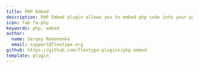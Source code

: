 ```yaml
---
title: PHP Embed
description: PHP Embed plugin allows you to embed php code into your page.
icon: fab fa-php
keywords: php, embed
author:
  name: Sergey Romanenko
  email: support@flextype.org
github: https://github.com/flextype-plugins/php-embed
template: plugin
---
```


